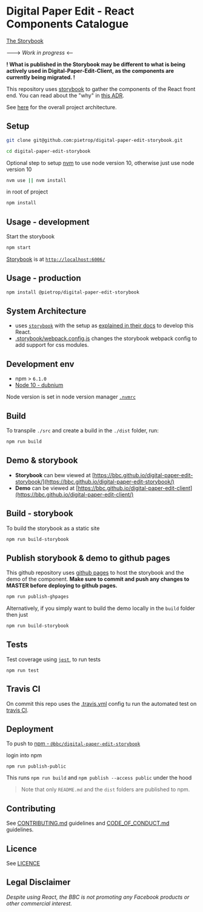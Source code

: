 # Digital Paper Edit - React Components Catalogue

[The Storybook](https://pietrop.github.io/digital-paper-edit-storybook/?path=/story/breadcrumb--projects)

---> _Work in progress_ <--

**! What is published in the Storybook may be different to what is being actively used in Digital-Paper-Edit-Client, as the components are currently being migrated. !**

This repository uses [storybook](https://storybook.js.org) to gather the components of the React front end. You can read about the "why" in [this ADR](https://github.com/bbc/digital-paper-edit-storybook/blob/9755e2c62343decf05ec87b9c7d85678d58e2186/docs/ADR/reason-09-11.md).

See [here](https://github.com/bbc/digital-paper-edit-client#project-architecture) for the overall project architecture.

## Setup

<!-- _stack - optional_
_How to build and run the code/app_ -->

```sh
git clone git@github.com:pietrop/digital-paper-edit-storybook.git
```

```sh
cd digital-paper-edit-storybook
```

Optional step to setup [nvm](https://github.com/nvm-sh/nvm) to use node version 10, otherwise just use node version 10

```sh
nvm use || nvm install
```

in root of project

```sh
npm install
```

## Usage - development

Start the storybook 

```sh
npm start
```

[Storybook](https://storybook.js.org/) is at [`http://localhost:6006/`](http://localhost:6006)


## Usage - production

```sh
npm install @pietrop/digital-paper-edit-storybook
```

<!-- Example of import

```js
import 'Breadcrumb' from '@pietrop/digital-paper-edit-storybook/Breadcrumb'

<Breadcrumb />
```

 -->


## System Architecture

<!-- _High level overview of system architecture_ -->

- uses [`storybook`](https://storybook.js.org) with the setup as [explained in their docs](https://storybook.js.org/docs/guides/guide-react/) to develop this React.
  <!-- - This uses [CSS Modules](https://github.com/css-modules/css-modules) to contain the scope of the css for this component. -->
- [.storybook/webpack.config.js](./.storybook/webpack.config.js) changes the storybook webpack config to add support for css modules.
  <!-- - The parts of the component are inside [`./packages`](./packages) -->
  <!-- - [babel.config.js](./babel.config.js) provides root level system config for [babel 7](https://babeljs.io/docs/en/next/config-files#project-wide-configuration). -->

## Development env

 <!-- _How to run the development environment_
_Coding style convention ref optional, eg which linter to use_
_Linting, github pre-push hook - optional_ -->

- npm > `6.1.0`
- [Node 10 - dubnium](https://scotch.io/tutorials/whats-new-in-node-10-dubnium)

Node version is set in node version manager [`.nvmrc`](https://github.com/creationix/nvm#nvmrc)

## Build
<!-- _How to run build_ -->

To transpile `./src` and create a build in the `./dist` folder, run:

```sh
npm run build
```

## Demo & storybook

- **Storybook** can bew viewed at [https://bbc.github.io/digital-paper-edit-storybook/](https://bbc.github.io/digital-paper-edit-storybook/)
- **Demo** can be viewed at [https://bbc.github.io/digital-paper-edit-client](https://bbc.github.io/digital-paper-edit-client/)

## Build - storybook

To build the storybook as a static site

```sh
npm run build-storybook
```

## Publish storybook & demo to github pages

This github repository uses [github pages](https://pages.github.com/) to host the storybook and the demo of the component. **Make sure to commit and push any changes to MASTER before deploying to github pages.**

```sh
npm run publish-ghpages
```

Alternatively, if you simply want to build the demo locally in the `build` folder then just

```sh
npm run build-storybook
```

## Tests

<!-- _How to carry out tests_ -->

Test coverage using [`jest`](https://jestjs.io/), to run tests

```
npm run test
```

## Travis CI

On commit this repo uses the [.travis.yml](./.travis.yml) config tu run the automated test on [travis CI](https://travis-ci.org/pietrop/digital-paper-edit-storybook).

## Deployment

<!-- _How to deploy the code/app into test/staging/production_ -->

To push to [npm - `@bbc/digital-paper-edit-storybook`](https://www.npmjs.com/package/@pietrop/digital-paper-edit-storybook)

login into npm 

```
npm run publish-public
```

This runs `npm run build` and `npm publish --access public` under the hood

> Note that only `README.md` and the `dist` folders are published to npm.

## Contributing

See [CONTRIBUTING.md](./CONTRIBUTING.md) guidelines and [CODE_OF_CONDUCT.md](./CODE_OF_CONDUCT.md) guidelines.

## Licence

<!-- mention MIT Licence -->

See [LICENCE](./LICENCE.md)

## Legal Disclaimer

_Despite using React, the BBC is not promoting any Facebook products or other commercial interest._
